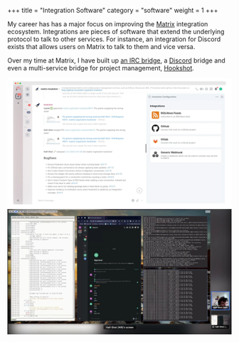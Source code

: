 +++
title = "Integration Software"
category = "software"
weight = 1
+++

My career has has a major focus on improving the [Matrix](https://matrix.org/) integration ecosystem. Integrations are pieces of software that extend the underlying protocol to talk to
other services. For instance, an integration for Discord exists that allows users on Matrix to talk to them and vice versa.

Over my time at Matrix, I have built up [an IRC bridge](https://github.com/matrix-org/matrix-appservice-irc), a [Discord](https://github.com/matrix-org/matrix-appservice-discord) bridge and
even a multi-service bridge for project management, [Hookshot](https://github.com/matrix-org/matrix-hookshot).

<div class="gallery">
    <a href="/works/software/matrix_integrations/hookshot.png" target="_blank"><img src="/works/software/matrix_integrations/hookshot.webp" title="Screenshot of hookshot in action"></a>
    <a href="/works/software/matrix_integrations/irc_bridge.png" target="_blank"><img src="/works/software/matrix_integrations/irc_bridge.webp" title="Screenshot of IRC bridge 'eternal' bridges"></a>
</div>